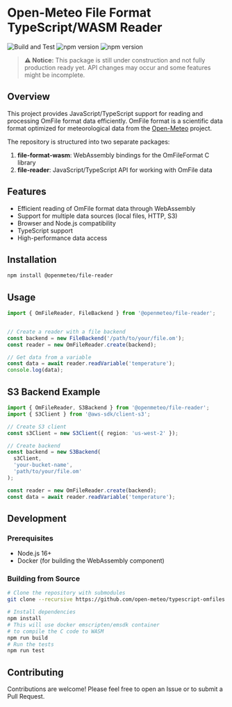 # Open-Meteo File Format TypeScript/WASM Reader

![Build and Test](https://github.com/open-meteo/typescript-omfiles/actions/workflows/build-and-test.yml/badge.svg)
![npm version](https://img.shields.io/npm/v/@openmeteo/file-reader?label=npm%20@openmeteo/file-reader)
![npm version](https://img.shields.io/npm/v/@openmeteo/file-format-wasm?label=npm%20@openmeteo/file-format-wasm)

> **⚠️ Notice:** This package is still under construction and not fully production ready yet. API changes may occur and some features might be incomplete.

## Overview

This project provides JavaScript/TypeScript support for reading and processing OmFile format data efficiently. OmFile format is a scientific data format optimized for meteorological data from the [Open-Meteo](https://github.com/open-meteo/om-file-format/) project.

The repository is structured into two separate packages:

1. **file-format-wasm**: WebAssembly bindings for the OmFileFormat C library
2. **file-reader**: JavaScript/TypeScript API for working with OmFile data

## Features

- Efficient reading of OmFile format data through WebAssembly
- Support for multiple data sources (local files, HTTP, S3)
- Browser and Node.js compatibility
- TypeScript support
- High-performance data access

## Installation

```bash
npm install @openmeteo/file-reader
```

## Usage

```typescript
import { OmFileReader, FileBackend } from '@openmeteo/file-reader';


// Create a reader with a file backend
const backend = new FileBackend('/path/to/your/file.om');
const reader = new OmFileReader.create(backend);

// Get data from a variable
const data = await reader.readVariable('temperature');
console.log(data);
```

## S3 Backend Example

```typescript
import { OmFileReader, S3Backend } from '@openmeteo/file-reader';
import { S3Client } from '@aws-sdk/client-s3';

// Create S3 client
const s3Client = new S3Client({ region: 'us-west-2' });

// Create backend
const backend = new S3Backend(
  s3Client,
  'your-bucket-name',
  'path/to/your/file.om'
);

const reader = new OmFileReader.create(backend);
const data = await reader.readVariable('temperature');
```

## Development

### Prerequisites

- Node.js 16+
- Docker (for building the WebAssembly component)

### Building from Source

```bash
# Clone the repository with submodules
git clone --recursive https://github.com/open-meteo/typescript-omfiles.git

# Install dependencies
npm install
# This will use docker emscripten/emsdk container
# to compile the C code to WASM
npm run build
# Run the tests
npm run test
```

## Contributing

Contributions are welcome! Please feel free to open an Issue or to submit a Pull Request.
